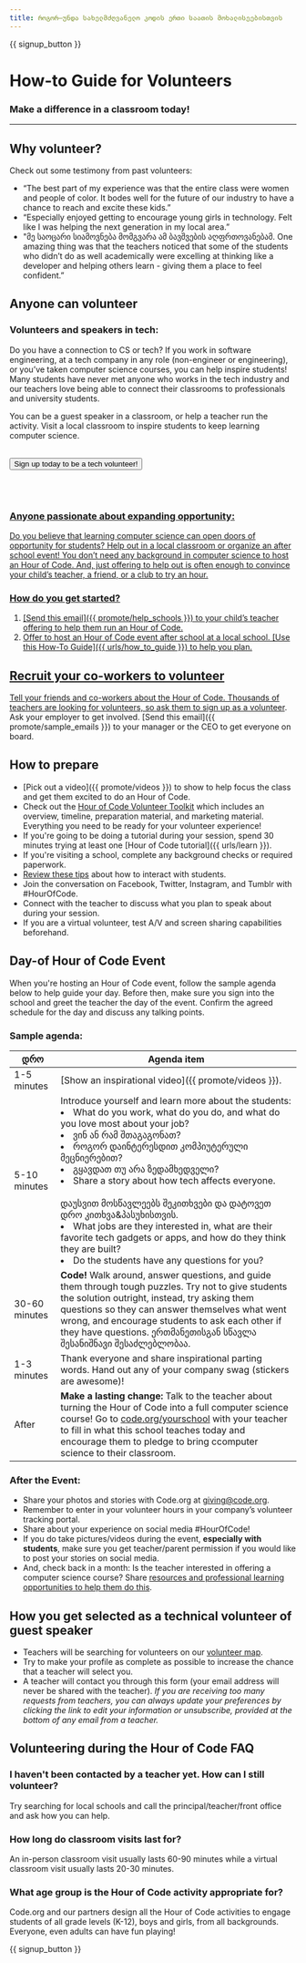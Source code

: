 ```yaml
---
title: როგორ–უნდა სახელმძღვანელო კოდის ერთი საათის მოხალისეებისთვის
---
```


{{ signup_button }}

# How-to Guide for Volunteers
### Make a difference in a classroom today!

***

## Why volunteer?
Check out some testimony from past volunteers:

- “The best part of my experience was that the entire class were women and people of color. It bodes well for the future of our industry to have a chance to reach and excite these kids.”
- “Especially enjoyed getting to encourage young girls in technology. Felt like I was helping the next generation in my local area.”
- "მე საოცარი სიამოვნება მომგვარა ამ ბავშვების აღფრთოვანებამ. One amazing thing was that the teachers noticed that some of the students who didn’t do as well academically were excelling at thinking like a developer and helping others learn - giving them a place to feel confident.”

## Anyone can volunteer
### Volunteers and speakers in tech:
Do you have a connection to CS or tech? If you work in software engineering, at a tech company in any role (non-engineer or engineering), or you’ve taken computer science courses, you can help inspire students! Many students have never met anyone who works in the tech industry and our teachers love being able to connect their classrooms to professionals and university students.

You can be a guest speaker in a classroom, or help a teacher run the activity. Visit a local classroom to inspire students to keep learning computer science.
<br>
<br>

<a href="https://code.org/volunteer"><button>Sign up today to be a tech volunteer!</button>

<br>
<br>

### Anyone passionate about expanding opportunity:
Do you believe that learning computer science can open doors of opportunity for students? Help out in a local classroom or organize an after school event! You don’t need any background in computer science to host an Hour of Code. And, just offering to help out is often enough to convince your child’s teacher, a friend, or a club to try an hour.

### How do you get started?

1. [Send this email]({{ promote/help_schools }}) to your child’s teacher offering to help them run an Hour of Code.
2. Offer to host an Hour of Code event after school at a local school. [Use this How-To Guide]({{ urls/how_to_guide }}) to help you plan.

## Recruit your co-workers to volunteer
Tell your friends and co-workers about the Hour of Code. Thousands of teachers are  looking for volunteers, so ask them to [sign up as a volunteer](https://code.org/volunteer). Ask your employer to get involved. [Send this email]({{ promote/sample_emails }}) to your manager or the CEO to get everyone on board.

## How to prepare
- [Pick out a video]({{ promote/videos }}) to show to help focus the class and get them excited to do an Hour of Code.
- Check out the [Hour of Code Volunteer Toolkit](/files/hoc-volunteer-toolkit.pdf) which includes an overview, timeline, preparation material, and marketing material. Everything you need to be ready for your volunteer experience!
- If you're going to be doing a tutorial during your session, spend 30 minutes trying at least one [Hour of Code tutorial]({{ urls/learn }}).
- If you're visiting a school, complete any background checks or required paperwork.
- [Review these tips](https://code.org/files/CSTT_Volunteers.pdf) about how to interact with students.
- Join the conversation on Facebook, Twitter, Instagram, and Tumblr with #HourOfCode.
- Connect with the teacher to discuss what you plan to speak about during your session.
- If you are a virtual volunteer, test A/V and screen sharing capabilities beforehand.

## Day-of Hour of Code Event
When you're hosting an Hour of Code event, follow the sample agenda below to help guide your day. Before then, make sure you sign into the school and greet the teacher the day of the event. Confirm the agreed schedule for the day and discuss any talking points.

### Sample agenda:

| დრო           | Agenda item                                                                                                                                                                                                                                                                                                                                                                 |
| ------------- | --------------------------------------------------------------------------------------------------------------------------------------------------------------------------------------------------------------------------------------------------------------------------------------------------------------------------------------------------------------------------- |
| 1-5 minutes   | [Show an inspirational video]({{ promote/videos }}).                                                                                                                                                                                                                                                                                                                        |
| 5-10 minutes  | Introduce yourself and learn more about the students: </ul><li>What do you work, what do you do, and what do you love most about your job?</li><li>ვინ ან რამ შთაგაგონათ?</li><li>როგორ დაინტერესდით კომპიუტერული მეცნიერებით?</li><li>გყავდათ თუ არა ზედამხედველი?</li><li>Share a story about how tech affects everyone.</li><br>დაუსვით მოსწავლეებს შეკითხვები და დატოვეთ დრო კითხვა&პასუხისთვის.</br> <li> What jobs are they interested in, what are their favorite tech gadgets or apps, and how do they think they are built? </li><li> Do the students have any questions for you?</ul> |
| 30-60 minutes | **Code!** Walk around, answer questions, and guide them through tough puzzles. Try not to give students the solution outright, instead, try asking them questions so they can answer themselves what went wrong, and encourage students to ask each other if they have questions. ერთმანეთისგან სწავლა შესანიშნავი შესაძლებლობაა.                                           |
| 1-3 minutes   | Thank everyone and share inspirational parting words. Hand out any of your company swag (stickers are awesome)!                                                                                                                                                                                                                                                             |
| After         | **Make a lasting change:** Talk to the teacher about turning the Hour of Code into a full computer science course! Go to [code.org/yourschool](https://code.org/yourschool) with your teacher to fill in what this school teaches today and encourage them to pledge to bring ccomputer science to their classroom.                                                         |

### After the Event:
- Share your photos and stories with Code.org at giving@code.org.
- Remember to enter in your volunteer hours in your company’s volunteer tracking portal.
- Share about your experience on social media #HourOfCode!
- If you do take pictures/videos during the event, **especially with students**, make sure you get teacher/parent permission if you would like to post your stories on social media.
- And, check back in a month: Is the teacher interested in offering a computer science course? Share [resources and professional learning opportunities to help them do this](https://code.org/yourschool).

## How you get selected as a technical volunteer of guest speaker
- Teachers will be searching for volunteers on our [volunteer map](https://code.org/volunteer/local).
- Try to make your profile as complete as possible to increase the chance that a teacher will select you.
- A teacher will contact you through this form (your email address will never be shared with the teacher). *If you are receiving too many requests from teachers, you can always update your preferences by clicking the link to edit your information or unsubscribe, provided at the bottom of any email from a teacher.*

## Volunteering during the Hour of Code FAQ

### I haven't been contacted by a teacher yet. How can I still volunteer?
Try searching for local schools and call the principal/teacher/front office and ask how you can help.

### How long do classroom visits last for?
An in-person classroom visit usually lasts 60-90 minutes while a virtual classroom visit usually lasts 20-30 minutes.

### What age group is the Hour of Code activity appropriate for?
Code.org and our partners design all the Hour of Code activities to engage students of all grade levels (K-12), boys and girls, from all backgrounds. Everyone, even adults can have fun playing!



{{ signup_button }}
